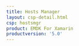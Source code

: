 ```yaml
---
title: Hosts Manager
layout: csp-detail.html
csp: hostsmgr
product: EMDK For Xamarin
productversion: '5.0'
---
```





